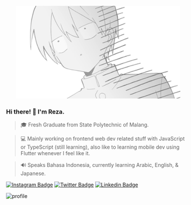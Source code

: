 <p align="center"><img width="450" src="shiraishi_junta.png"><p>

### Hi there! 👋 I'm Reza.

> 🎓 Fresh Graduate from State Polytechnic of Malang.

> 💻 Mainly working on frontend web dev related stuff with JavaScript or TypeScript (still learning), also like to learning mobile dev using Flutter whenever I feel like it.

> 🔊 Speaks Bahasa Indonesia, currently learning Arabic, English, & Japanese.

[![Instagram Badge](https://img.shields.io/badge/-Instagram-F50363?logo=Instagram&logoColor=white)](https://www.instagram.com/rez4rinaldi/?hl=ja)
[![Twitter Badge](https://img.shields.io/twitter/follow/rez4rinaldi?label=Twitter&style=social)](https://twitter.com/rez4rinaldi)
[![Linkedin Badge](https://img.shields.io/badge/-LinkedIn-0e76a8?logo=Linkedin&logoColor=white)](https://linkedin.com/in/rez4rinaldi)

![profile](https://pixel-profile.vercel.app/api/github-stats?username=rezarinaldi)

